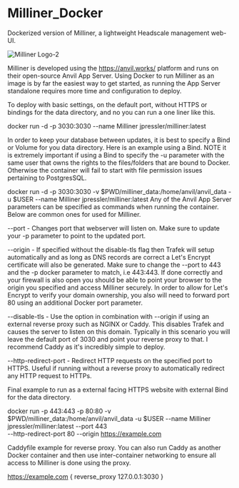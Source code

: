 # Milliner_Docker
Dockerized version of Milliner, a lightweight Headscale management web-UI.

![Milliner Logo-2](https://user-images.githubusercontent.com/35941065/232253180-2f91a0bd-a232-4f1d-b87b-f4d44163c365.png)


Milliner is developed using the https://anvil.works/ platform and runs on their open-source Anvil App Server. Using Docker to run Milliner as an image is by far the easiest way to get started, as running the App Server standalone requires more time and configuration to deploy. 

To deploy with basic settings, on the default port, without HTTPS or bindings for the data directory, and no you can run a one liner like this.

docker run -d -p 3030:3030 --name Milliner jpressler/milliner:latest

In order to keep your database between updates, it is best to specify a Bind or Volume for you data directory. Here is an example using a Bind. 
NOTE it is extremely important if using a Bind to specify the -u parameter with the same user that owns the rights to the files/folders that are bound to Docker. Otherwise the container will fail to start with file permission issues pertaining to PostgresSQL. 

docker run -d -p 3030:3030 -v $PWD/milliner_data:/home/anvil/anvil_data -u $USER --name Milliner jpressler/milliner:latest
Any of the Anvil App Server parameters can be specified as commands when running the container. Below are common ones for used for Milliner.

--port - Changes port that webserver will listen on. Make sure to update your -p parameter to point to the updated port.

--origin - If specified without the disable-tls flag then Trafek will setup automatically and as long as DNS records are correct a Let's Encrypt certificate will also be generated. Make sure to change the --port to 443 and the -p docker parameter to match, i.e 443:443. If done correctly and your firewall is also open you should be able to point your browser to the origin you specified and access Milliner securely. In order to allow for Let's Encrypt to verify your domain ownership, you also will need to forward port 80 using an additional Docker port parameter.

--disable-tls - Use the option in combination with --origin if using an external reverse proxy such as NGINX or Caddy. This disables Trafek and causes the server to listen on this domain. Typically in this scenario you will leave the default port of 3030 and point your reverse proxy to that. I recommend Caddy as it's incredibly simple to deploy.

--http-redirect-port - Redirect HTTP requests on the specified port to HTTPS. Useful if running without a reverse proxy to automatically redirect any HTTP request to HTTPs.

Final example to run as a external facing HTTPS website with external Bind for the data directory.

docker run -p 443:443 -p 80:80 -v $PWD/milliner_data:/home/anvil/anvil_data -u $USER --name Milliner jpressler/milliner:latest --port 443 \
--http-redirect-port 80 --origin https://example.com

Caddyfile example for reverse proxy. You can also run Caddy as another Docker container and then use inter-container networking to ensure all access to Milliner is done using the proxy.

https://example.com {
    reverse_proxy 127.0.0.1:3030
    }
